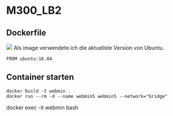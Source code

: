 # M300_LB2

Dockerfile
----------

![](Konzept.jpg)
Als image verwendete ich die aktuellste Version von Ubuntu.
```
FROM ubuntu:16.04
```

Container starten
-----------------

```
docker build -t webmin .
docker run --rm -d --name webmin5 webmin5 --network="bridge"
```



docker exec -it webmin bash
